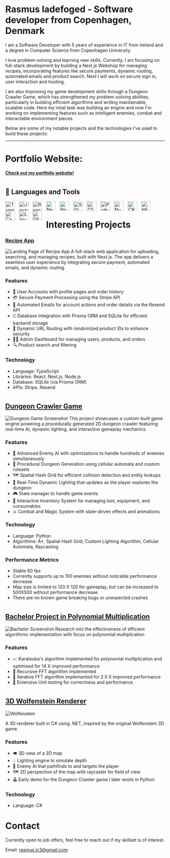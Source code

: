 # Rasmus ladefoged - Software developer from Copenhagen, Denmark

I am a Software Developer with 5 years of experience in IT from Ireland and a degree in Computer Science from Copenhagen University.

I love problem-solving and learning new skills. Currently, I am focusing on full-stack development by building a Next.js Webshop for managing recipes, incorporating features like secure payments, dynamic routing, automated emails and product search. Next I will work on secure sign in, user interaction and hosting.

I am also improving my game development skills through a Dungeon Crawler Game, which has strengthened my problem-solving abilities, particularly in building efficient algorithms and writing maintainable, scalable code. Here my intial task was building an engine and now I'm working on implementing features such as intelligent enemies, combat and interactable environment pieces.

Below are some of my notable projects and the technologies I’ve used to build these projects:

---
# Portfolio Website:
**[Check out my portfolio website!](https://rasmuslc1.github.io/portfolio_website/#)**  

#
## 🧰 Languages and Tools

<img align="left" alt="TypeScript" width="30px" style="padding-right:10px;" src="https://cdn.jsdelivr.net/gh/devicons/devicon/icons/typescript/typescript-plain.svg" />
<img align="left" alt="JavaScript" width="30px" style="padding-right:10px;" src="https://cdn.jsdelivr.net/gh/devicons/devicon/icons/javascript/javascript-plain.svg" />
<img align="left" alt="React" width="30px" style="padding-right:10px;" src="https://cdn.jsdelivr.net/gh/devicons/devicon@latest/icons/react/react-original.svg" />
<img align="left" alt="Next.js" width="30px" style="padding-right:10px;" src="https://cdn.jsdelivr.net/gh/devicons/devicon@latest/icons/nextjs/nextjs-original.svg" />
<img align="left" alt="NodeJS" width="30px" style="padding-right:10px;" src="https://cdn.jsdelivr.net/gh/devicons/devicon/icons/nodejs/nodejs-original.svg" />
<img align="left" alt="SQL" width="30px" style="padding-right:10px;" src="https://cdn.jsdelivr.net/gh/devicons/devicon@latest/icons/azuresqldatabase/azuresqldatabase-original.svg" />
<img align="left" alt="CSS" width="30px" style="padding-right:10px;" src="https://cdn.jsdelivr.net/gh/devicons/devicon/icons/css3/css3-plain.svg" />
<img align="left" alt="Python" width="30px" style="padding-right:10px;" src="https://cdn.jsdelivr.net/gh/devicons/devicon/icons/python/python-plain.svg" />
<img align="left" alt="Numpy" width="30px" style="padding-right:10px;" src="https://cdn.jsdelivr.net/gh/devicons/devicon@latest/icons/numpy/numpy-original.svg" />
<img align="left" alt="C#" width="30px" style="padding-right:10px;" src="https://cdn.jsdelivr.net/gh/devicons/devicon@latest/icons/csharp/csharp-original.svg" />
<img align="left" alt=".NET" width="30px" style="padding-right:10px;" src="https://cdn.jsdelivr.net/gh/devicons/devicon@latest/icons/dotnetcore/dotnetcore-original.svg" />
<img align="left" alt="C++" width="30px" style="padding-right:10px;" src="https://cdn.jsdelivr.net/gh/devicons/devicon@latest/icons/cplusplus/cplusplus-original.svg" />
<img align="left" alt="Linux" width="30px" style="padding-right:10px;" src="https://cdn.jsdelivr.net/gh/devicons/devicon/icons/linux/linux-original.svg" />
<img align="left" alt="Github" width="30px" style="padding-right:10px;" src="https://cdn.jsdelivr.net/gh/devicons/devicon@latest/icons/github/github-original.svg" />
<br />

#

# Interesting Projects

### **[Recipe App](https://github.com/RasmusLC1/Recipe-App)**  
![Landing Page of Recipe App](data/recipe_app.png)
A full-stack web application for uploading, searching, and managing recipes, built with Next.js. The app delivers a seamless user experience by integrating secure payment, automated emails, and dynamic routing.

### Features
- 👤 User Accounts with profile pages and order history
- 💳 Secure Payment Processing using the Stripe API
- 📧 Automated Emails for account actions and order details via the Resend API
- 🗄️ Database Integration with Prisma ORM and SQLite for efficient backend storage
- 🔗 Dynamic URL Routing with randomized product IDs to enhance security
- 👮‍♀️ Admin Dashboard for managing users, products, and orders
- 🔍 Product search and filtering 

### Technology
- Language: TypeScript
- Libraries: React, Next.js,  Node.js 
- Database: SQLite (via Prisma ORM)
- APIs: Stripe, Resend

#

## **[Dungeon Crawler Game](https://github.com/RasmusLC1/Dungeon-Crawler)**  
![Dungeon Game Screenshot](data/dungeongame.png)
This project showcases a custom-built game engine powering a procedurally generated 2D dungeon crawler featuring real-time AI, dynamic lighting, and interactive gameplay mechanics.

### Features
- 🧠 Advanced Enemy AI with optimizations to handle hundreds of enemies simultaneously
- 🏰 Procedural Dungeon Generation using cellular automata and custom rulesets
- 🗺️  Spatial Hash Grid for efficient collision detection and entity lookups
- 🌟 Real-Time Dynamic Lighting that updates as the player explores the dungeon
- 🎮 State manager to handle game events
- 🎒 Interactive Inventory System for managing loot, equipment, and consumables
- ⚔️ Combat and Magic System with state-driven effects and animations

### Technology
- Language: Python
- Algorithms: A*, Spatial Hash Grid, Custom Lighting Algorithm, Cellular Automata, Raycasting

### Performance Metrics
- Stable 60 fps
- Currently supports up to 100 enemies without noticable performance decrease
- Map size is limited to 120 X 120 for gameplay, but can be increased to 500X500 without performance decrease
- There are no known game breaking bugs or unexpected crashes

#

## **[Bachelor Project in Polynomial Multiplication](https://github.com/RasmusLC1/Polynomial-Multiplication)**  
![Bachelor Screenshot](data/bachelor.png)
Research into the effectiveness of efficient algorithmic implementation with focus on polynomial multiplication

### Features
- 📈 Karatsuba's algorithm implemented for polynomial multiplication and optimised for 14 X improved performance
- 🔄 Recursive FFT algorithm implemented
- 🔁 Iterative FFT algorithm implemented for 2.5 X improved performance
- 🧪 Extensive Unit testing for correctness and performance

#

## **[3D Wolfenstein Renderer](https://github.com/RasmusLC1/Wolfenstein-Renderer)**  
![Wolfenstein](data/wolfenstein.png)

A 3D renderer built in C# using .NET, inspired by the original Wolfenstein 3D game.

### Features
- 👁 3D view of a 2D map
- 💡 Lighting engine to simulate depth
- 🧠 Enemy AI that pathfinds to and targets the player
- 🗺️ 2D perspective of the map with raycaster for field of view
- 🕹 Early demo for the Dungeon Crawler game I later wrote in Python

### Technology
- Language: C#

# Contact
Currently open to job offers, feel free to reach out if my skillset is of interest.

Email: rasmus.lc3@gmail.com


